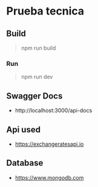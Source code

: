 # Prueba tecnica 

## Build

> npm run build 

### Run 

> npm run dev

## Swagger Docs
 - http://localhost:3000/api-docs

## Api used 
 - https://exchangeratesapi.io

## Database 
 - https://www.mongodb.com

